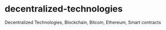 # decentralized-technologies
Decentralized Technologies, Blockchain, Bitcoin, Ethereum, Smart contracts
